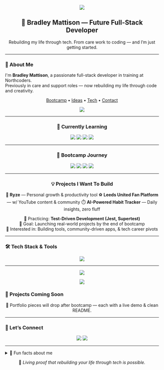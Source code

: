 <!-- Header -->
<p align="center">
  <img src=![GitHub Banner](https://github.com/user-attachments/assets/d7910725-fd80-49c7-b6e9-ed4f46f478bf) />
</p>


<h2 align="center">🚀 Bradley Mattison — Future Full-Stack Developer</h2>
<p align="center">Rebuilding my life through tech. From care work to coding — and I’m just getting started.</p>

---

### 🧠 About Me
I'm **Bradley Mattison**, a passionate full-stack developer in training at Northcoders.  
Previously in care and support roles — now rebuilding my life through code and creativity.

<p align="center">
  <a href="#bootcamp-journey">Bootcamp</a> •
  <a href="#projects-i-want-to-build">Ideas</a> •
  <a href="#tech-stack--tools">Tech</a> •
  <a href="#let’s-connect">Contact</a>
</p>

<p align="center">
  <img src="https://readme-typing-svg.demolab.com?font=Fira+Code&size=20&pause=1000&center=true&vCenter=true&width=420&lines=Learning+to+Ship+Code+That+Matters;Test+Driven+Dev+%E2%9A%94%EF%B8%8F;Future+Backend+Beast+%F0%9F%90%BE" />
</p>

---

<h3 align="center">📘 Currently Learning</h3>

<p align="center">
  <img src="https://img.shields.io/badge/Learning-JavaScript-F7DF1E?style=for-the-badge&logo=javascript&logoColor=black" />
  <img src="https://img.shields.io/badge/Learning-Node.js-339933?style=for-the-badge&logo=nodedotjs&logoColor=white" />
  <img src="https://img.shields.io/badge/Learning-Express-000000?style=for-the-badge&logo=express&logoColor=white" />
  <img src="https://img.shields.io/badge/Learning-TDD-FF5733?style=for-the-badge&logo=jest&logoColor=white" />
</p>

---

<h3 align="center">📅 Bootcamp Journey</h3>

<p align="center">
  <img src="https://img.shields.io/badge/Week%201-JavaScript%20Basics-yellow?style=for-the-badge" />
  <img src="https://img.shields.io/badge/Week%202-Array%20Methods-green?style=for-the-badge" />
  <img src="https://img.shields.io/badge/Week%203-TDD%20+%20APIs-blue?style=for-the-badge" />
  <img src="https://img.shields.io/badge/Week%204-Backend%20SQL-purple?style=for-the-badge" />
</p>

---

<h3 align="center">💡 Projects I Want To Build</h3>

<p align="center">
  🧠 <strong>Ryze</strong> — Personal growth & productivity tool  
  ⚽ <strong>Leeds United Fan Platform</strong> — w/ YouTube content & community  
  ⏱️ <strong>AI-Powered Habit Tracker</strong> — Daily insights, zero fluff  
</p>

<p align="center">
  🧪 Practicing: <strong>Test-Driven Development (Jest, Supertest)</strong><br />
  🎯 Goal: Launching real-world projects by the end of bootcamp<br />
  🧩 Interested in: Building tools, community-driven apps, & tech career pivots  
</p>

---

### 🛠 Tech Stack & Tools
<p align="center">
  <img src="https://skillicons.dev/icons?i=js,nodejs,react,html,css,express,postgres,git,github,vscode" />
</p>

---
<p align="center">
  <img src="https://github-readme-stats.vercel.app/api?username=Brad-M2K&show_icons=true&theme=radical" />
</p>

<p align="center">
  <img src="https://github-readme-streak-stats.herokuapp.com?user=Brad-M2K&theme=radical&border_radius=10&fire=DD2727&ring=DD2727" />
</p>

### 🚧 Projects Coming Soon
<p align="center">
  🔨 Portfolio pieces will drop after bootcamp — each with a live demo & clean README.
</p>

---

### 🤝 Let’s Connect
<p align="center">
  <a href="https://www.linkedin.com/in/brad-m2k" target="_blank"><img src="https://img.shields.io/badge/LinkedIn-0A66C2?style=for-the-badge&logo=linkedin&logoColor=white" /></a>
  <a href="mailto:bradleymattison2000@gmail.com"><img src="https://img.shields.io/badge/Email-D14836?style=for-the-badge&logo=gmail&logoColor=white" /></a>
</p>

---

<details>
  <summary>🎉 Fun facts about me</summary>

- I whistle random songs without realizing it
- I’m a Leeds United ride-or-die fan ⚽  
- I once fixed a broken PSP just to prove I could 🔧  
- My side project ideas are cooler than half the apps out there  
</details>

<p align="center">🚀 <em>Living proof that rebuilding your life through tech is possible.</em></p>
